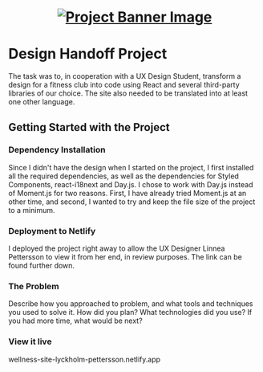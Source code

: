 <h1 align="center">
  <a href="">
    <img src="/src/assets/design-handoff.svg" alt="Project Banner Image">
  </a>
</h1>

# Design Handoff Project

The task was to, in cooperation with a UX Design Student, transform a design for a fitness club into code using React and several third-party libraries of our choice. The site also needed to be translated into at least one other language.

## Getting Started with the Project

### Dependency Installation

Since I didn't have the design when I started on the project, I first installed all the required dependencies, as well as the dependencies for Styled Components, react-i18next and Day.js. I chose to work with Day.js instead of Moment.js for two reasons. First, I have already tried Moment.js at an other time, and second, I wanted to try and keep the file size of the project to a minimum.

### Deployment to Netlify

I deployed the project right away to allow the UX Designer Linnea Pettersson to view it from her end, in review purposes. The link can be found further down.

### The Problem

Describe how you approached to problem, and what tools and techniques you used to solve it. How did you plan? What technologies did you use? If you had more time, what would be next?

### View it live

wellness-site-lyckholm-pettersson.netlify.app